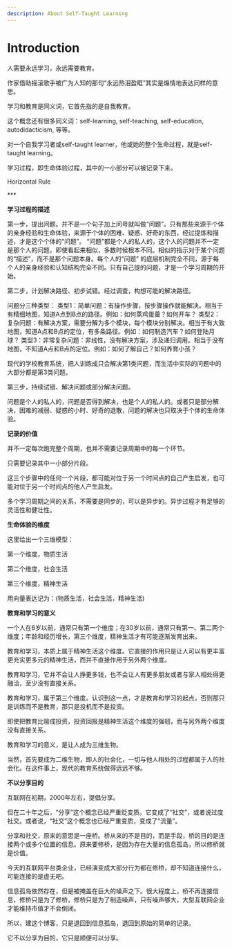 ```yaml
---
description: About Self-Taught Learning
---
```


# Introduction

人需要永远学习，永远需要教育。

作家借助摇滚歌手被广为人知的那句“永远热泪盈眶”其实是煽情地表达同样的意思。

学习和教育是同义词，它首先指的是自我教育。

这个概念还有很多同义词：self-learning, self-teaching, self-education, autodidacticism, 等等。

对一个自我学习者或self-taught learner，他或她的整个生命过程，就是self-taught learning。

学习过程，即生命体验过程，其中的一小部分可以被记录下来。

Horizontal Rule

\*\*\*



**学习过程的描述**

第一步，提出问题。并不是一个句子加上问号就叫做“问题”。只有那些来源于个体的亲身经验和生命体验，来源于个体的困难、疑惑、好奇的东西，经过提炼和描述，才是这个个体的“问题”。 “问题”都是个人的私人的，这个人的问题并不一定是那个人的问题，即使看起来相似，多数时候根本不同。相似的指示对于某个问题的“描述”，而不是那个问题本身。每个人的“问题” 的底层机制完全不同，源于每个人的亲身经验和认知结构完全不同。只有自己提的问题，才是一个学习周期的开始。

第二步，计划解决路径、初步试错。经过调查，构想可能的解决路径。

问题分三种类型： 类型1：简单问题：有操作步骤，按步骤操作就能解决。相当于有精细地图，知道A点到B点的路径。例如：如何蒸鸡蛋羹？如何开车？ 类型2：复杂问题：有解决方案，需要分解为多个模块，每个模块分别解决。相当于有大致地图，知道A点和B点的定位，有多条路径。例如：如何制造汽车？如何登陆月球？ 类型3：非常复杂问题：非线性，没有解决方案，涉及递归调用。相当于没有地图，不知道A点和B点的定位。例如：如何了解自己？如何养育小孩？

现代的学校教育系统，把人训练成只会解决第1类问题，而生活中实际的问题中的大部分都是第3类问题。

第三步，持续试错、解决问题或部分解决问题。

问题是个人的私人的，问题是否得到解决，也是个人的私人的。或者只是部分解决，困难的减弱、疑惑的小时、好奇的退散，问题的解决也只取决于个体的生命体验。



**记录的价值**

并不一定每次跑完整个周期，也并不需要记录周期中的每一个环节。

只需要记录其中一小部分片段。

这三个步骤中的任何一个片段，都可能对位于另一个时间点的自己产生启发，也可能对位于另一个时间点的他人产生启发。

多个学习周期之间的关系，不需要是同步的，可以是异步的。异步过程才有足够的灵活性和健壮性。



**生命体验的维度**

这里给出一个三维模型：

第一个维度，物质生活

第二个维度，社会生活

第三个维度，精神生活

用向量表达记为：\(物质生活，社会生活，精神生活\)



**教育和学习的意义**

一个人在6岁以前，通常只有第一个维度；在30岁以前，通常只有第一、第二两个维度；年龄和经历增长，第三个维度，精神生活才有可能逐渐发育出来。

教育和学习，本质上属于精神生活这个维度。它直接的作用只是让人可以有更丰富更充实更多元的精神生活，而并不直接作用于另外两个维度。

教育和学习，它并不会让人挣更多钱，也不会让人有更多朋友或者与家人相处得更融洽，至少没有直接关系。

教育和学习，属于第三个维度。认识到这一点，才是教育和学习的起点，否则那只是训练而不是教育，那只是投机而不是投资。

即使把教育比喻成投资，投资回报是精神生活这个维度的强韧，而与另外两个维度没有直接关系。

教育和学习的意义，是让人成为三维生物。

当然，首先要成为二维生物，即人的社会化，一切与他人相处的过程都属于人的社会化。在这件事上，现代的教育系统做得远远不够。



**不以分享目的**

互联网在初期，2000年左右，提倡分享。

但在二十年之后，“分享”这个概念已经严重贬变质。它变成了“社交”，或者说过度社交。或者说，“社交”这个概念也已经严重变质，变成了“流量”。

分享和社交，原来的意思是一座桥。桥从来的不是目的，而是手段，桥的目的是连接两个或多个位置的信息。原来要修桥，是因为存在大量的信息孤岛，所以修桥就是价值。

今天的互联网平台类企业，已经演变成大部分行为都在修桥，却不知道连接什么，可能连接的是虚无吧。

信息孤岛依然存在，但是被掩盖在巨大的噪声之下。很大程度上，桥不再连接信息，修桥只是为了修桥，修桥只是为了制造噪声，只有噪声够大，大型互联网企业才能维持市值才不会倒闭。

所以，建这个博客，只是退回到信息孤岛，退回到原始的简单的记录。

它不以分享为目的，它只是顺便可以分享。





